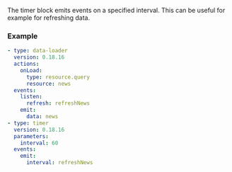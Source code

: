 The timer block emits events on a specified interval. This can be useful for example for refreshing
data.

### Example

```yaml
- type: data-loader
  version: 0.18.16
  actions:
    onLoad:
      type: resource.query
      resource: news
  events:
    listen:
      refresh: refreshNews
    emit:
      data: news
- type: timer
  version: 0.18.16
  parameters:
    interval: 60
  events:
    emit:
      interval: refreshNews
```
